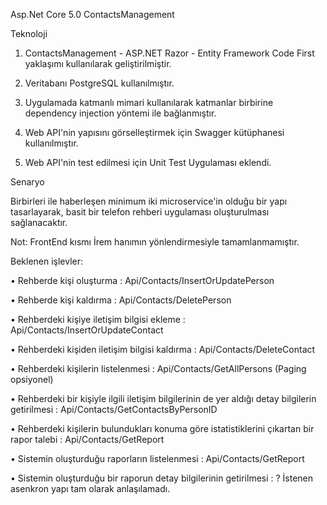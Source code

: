 Asp.Net Core 5.0 ContactsManagement

Teknoloji

1. ContactsManagement - ASP.NET Razor - Entity Framework Code First yaklaşımı kullanılarak geliştirilmiştir.

2. Veritabanı PostgreSQL kullanılmıştır.

3. Uygulamada katmanlı mimari kullanılarak katmanlar birbirine dependency injection yöntemi ile bağlanmıştır.

4. Web API'nin yapısını görselleştirmek için Swagger kütüphanesi kullanılmıştır.  

5. Web API'nin test edilmesi için Unit Test Uygulaması eklendi. 

Senaryo

Birbirleri ile haberleşen minimum iki microservice'in olduğu bir yapı tasarlayarak, basit
bir telefon rehberi uygulaması oluşturulması sağlanacaktır.

Not: FrontEnd kısmı İrem hanımın yönlendirmesiyle tamamlanmamıştır.

Beklenen işlevler:

• Rehberde kişi oluşturma : Api/Contacts/InsertOrUpdatePerson

• Rehberde kişi kaldırma :   Api/Contacts/DeletePerson

• Rehberdeki kişiye iletişim bilgisi ekleme :   Api/Contacts/InsertOrUpdateContact

• Rehberdeki kişiden iletişim bilgisi kaldırma :    Api/Contacts/DeleteContact

• Rehberdeki kişilerin listelenmesi :      Api/Contacts/GetAllPersons (Paging opsiyonel)

• Rehberdeki bir kişiyle ilgili iletişim bilgilerinin de yer aldığı detay bilgilerin
getirilmesi :                        Api/Contacts/GetContactsByPersonID

• Rehberdeki kişilerin bulundukları konuma göre istatistiklerini çıkartan bir rapor
talebi : Api/Contacts/GetReport

• Sistemin oluşturduğu raporların listelenmesi : Api/Contacts/GetReport

• Sistemin oluşturduğu bir raporun detay bilgilerinin getirilmesi : ? İstenen asenkron yapı tam olarak anlaşılamadı.


